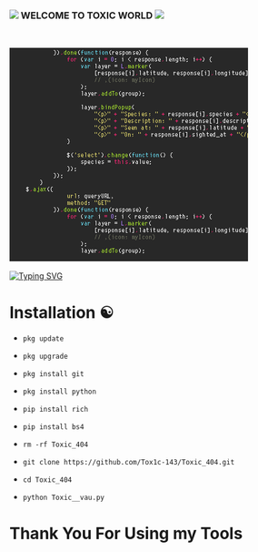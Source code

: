 <h3 align="left">
  <img src="https://emoji.discord.st/emojis/768b108d-274f-4f44-a634-8477b16efce7.gif" width="22">
WELCOME TO TOXIC WORLD 
  <img src="https://github.com/TOX1C-143/DUMP/edit/main/TOXIC/Screenshot_2024-03-31-03-33-28-034_com.termux.jpg" width="22">
</h3>

 

<img src="https://github.com/TOX1C-143/DUMP/edit/main/TOXIC/Screenshot_2024-03-31-03-33-28-034_com.termux.jpg" alt="" border="0" />

 

![Alt text](https://github.com/TOX1C-143/TOX1C-143/blob/main/Image/pinterestdownloader.com-1707863915.135713.gif)

 

[![Typing SVG](https://readme-typing-svg.herokuapp.com?font=Fira+Code&size=35&pause=1000&random=false&width=435&lines=TOXIC+143;IT'S+NOT+A+NAME;IT'S+BRAND+BRO)](https://git.io/typing-svg)

 

# Installation ☯️

 

- `pkg update` 

- `pkg upgrade`

- `pkg install git` 

- `pkg install python`

- `pip install rich`

- `pip install bs4`

- `rm -rf Toxic_404`

- `git clone https://github.com/Tox1c-143/Toxic_404.git`

- `cd Toxic_404 `

- `python Toxic__vau.py`

# Thank You For Using my Tools





